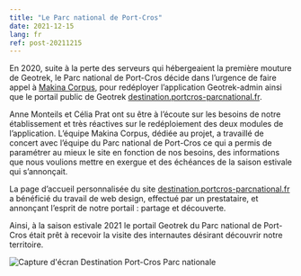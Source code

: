 ```yaml
---
title: "Le Parc national de Port-Cros"
date: 2021-12-15
lang: fr
ref: post-20211215
---
```


En 2020, suite à la perte des serveurs qui hébergeaient la première mouture de Geotrek,
le Parc national de Port-Cros décide dans l’urgence de faire appel à
[Makina Corpus](https://makina-corpus.com/geotrek/geotrek-destination-parc-national-port-cros),
pour redéployer l’application Geotrek-admin ainsi que le portail public de Geotrek
[destination.portcros-parcnational.fr](https://destination.portcros-parcnational.fr/).

Anne Monteils et Célia Prat ont su être à l’écoute sur les besoins de notre établissement
et très réactives sur le redéploiement des deux modules de l’application.
L’équipe Makina Corpus, dédiée au projet, a travaillé de concert avec l’équipe du Parc national de Port-Cros
ce qui a permis de paramétrer au mieux le site en fonction de nos besoins,
des informations que nous voulions mettre en exergue et des échéances de la saison estivale qui s’annonçait. 

La page d’accueil personnalisée
du site [destination.portcros-parcnational.fr](https://destination.portcros-parcnational.fr/)
a bénéficié du travail de web design, effectué par un prestataire,
et annonçant l’esprit de notre portail : partage et découverte.

Ainsi, à la saison estivale 2021 le portail Geotrek du Parc national de Port-Cros
était prêt à recevoir la visite des internautes désirant découvrir notre territoire.

<img style="max-width: 100%;"
    alt="Capture d'écran Destination Port-Cros Parc nationale" src="{{ site.baseurl }}/assets/img/2021-port-cros.png">
